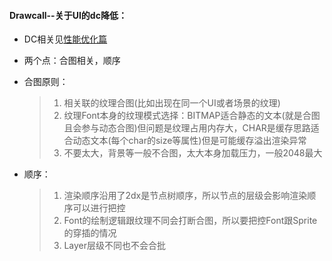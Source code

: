 #### Drawcall--关于UI的dc降低：
- DC相关见[性能优化篇](../../revision/性能优化.md)
- 两个点：合图相关，顺序
- 合图原则：
  > 1. 相关联的纹理合图(比如出现在同一个UI或者场景的纹理)
  > 2. 纹理Font本身的纹理模式选择：BITMAP适合静态的文本(就是合图且会参与动态合图)但问题是纹理占用内存大，CHAR是缓存思路适合动态文本(每个char的size等属性)但是可能缓存溢出渲染异常
  > 3. 不要太大，背景等一般不合图，太大本身加载压力，一般2048最大 
  
- 顺序：
  > 1. 渲染顺序沿用了2dx是节点树顺序，所以节点的层级会影响渲染顺序可以进行把控
  > 2. Font的绘制逻辑跟纹理不同会打断合图，所以要把控Font跟Sprite的穿插的情况
  > 3. Layer层级不同也不会合批
